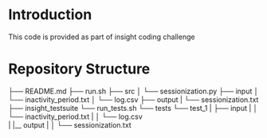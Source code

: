 # Introduction

This code is provided as part of insight coding challenge

# Repository Structure

├── README.md
├── run.sh
├── src
│   └── sessionization.py
├── input
│   └── inactivity_period.txt
│   └── log.csv
├── output
|   └── sessionization.txt
├── insight_testsuite
  └── run_tests.sh
    └── tests
        └── test_1
      |   ├── input
      |   │   └── inactivity_period.txt
      |   │   └── log.csv\
      |   |__ output
      |   │   └── sessionization.txt
